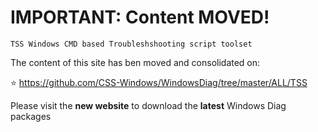 # IMPORTANT: Content MOVED!
`TSS Windows CMD based Troubleshshooting script toolset`

The content of this site has ben moved and consolidated on:

:star: https://github.com/CSS-Windows/WindowsDiag/tree/master/ALL/TSS

Please visit the **new website** to download the **latest** Windows Diag packages
